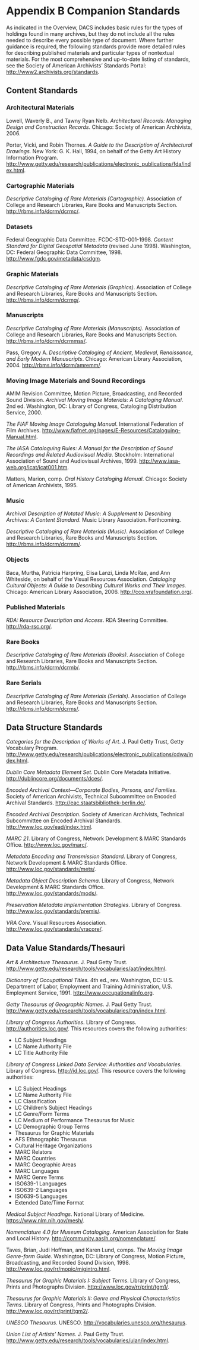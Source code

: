 # Appendix B Companion Standards

As indicated in the Overview, DACS includes basic rules for the types of holdings found in many archives, but they do not include all the rules needed to describe every possible type of document. Where further guidance is required, the following standards provide more detailed rules for describing published materials and particular types of nontextual materials. For the most comprehensive and up-to-date listing of standards, see the Society of American Archivists’ Standards Portal: http://www2.archivists.org/standards.

## Content Standards

### Architectural Materials

Lowell, Waverly B., and Tawny Ryan Nelb. _Architectural Records: Managing Design and Construction Records_. Chicago: Society of American Archivists, 2006.

Porter, Vicki, and Robin Thornes. _A Guide to the Description of Architectural Drawings._ New York: G. K. Hall, 1994, on behalf of the Getty Art History Information Program. http://www.getty.edu/research/publications/electronic_publications/fda/index.html.

### Cartographic Materials

_Descriptive Cataloging of Rare Materials (Cartographic)_. Association of College and Research Libraries, Rare Books and Manuscripts Section. http://rbms.info/dcrm/dcrmc/.

### Datasets

Federal Geographic Data Committee. FCDC-STD-001-1998. _Content Standard for Digital Geospatial Metadata_ (revised June 1998). Washington, DC: Federal Geographic Data Committee, 1998. http://www.fgdc.gov/metadata/csdgm.

### Graphic Materials

_Descriptive Cataloging of Rare Materials (Graphics)_. Association of College and Research Libraries, Rare Books and Manuscripts Section. http://rbms.info/dcrm/dcrmg/.

### Manuscripts

_Descriptive Cataloging of Rare Materials (Manuscripts)_. Association of College and Research Libraries, Rare Books and Manuscripts Section. http://rbms.info/dcrm/dcrmmss/.

Pass, Gregory A. _Descriptive Cataloging of Ancient, Medieval, Renaissance, and Early Modern Manuscripts_. Chicago: American Library Association, 2004. http://rbms.info/dcrm/amremm/.

### Moving Image Materials and Sound Recordings

AMIM Revision Committee, Motion Picture, Broadcasting, and Recorded Sound Division. _Archival Moving Image Materials: A Cataloging Manual_. 2nd ed. Washington, DC: Library of Congress, Cataloging Distribution Service, 2000.

_The FIAF Moving Image Cataloguing Manual_. International Federation of Film Archives. http://www.fiafnet.org/pages/E-Resources/Cataloguing-Manual.html.

_The IASA Cataloguing Rules: A Manual for the Description of Sound Recordings and Related Audiovisual Media._ Stockholm: International Association of Sound and Audiovisual Archives, 1999. http://www.iasa-web.org/icat/icat001.htm.

Matters, Marion, comp. _Oral History Cataloging Manual_. Chicago: Society of American Archivists, 1995.

### Music

_Archival Description of Notated Music: A Supplement to Describing Archives: A Content Standard_. Music Library Association.  Forthcoming.

_Descriptive Cataloging of Rare Materials (Music)_. Association of College and Research Libraries, Rare Books and Manuscripts Section. http://rbms.info/dcrm/dcrmm/.

### Objects

Baca, Murtha, Patricia Harpring, Elisa Lanzi, Linda McRae, and Ann Whiteside, on behalf of the Visual Resources Association. _Cataloging Cultural Objects: A Guide to Describing Cultural Works and Their Images._ Chicago: American Library Association, 2006. http://cco.vrafoundation.org/.

### Published Materials                                             

_RDA: Resource Description and Access_. RDA Steering Committee. http://rda-rsc.org/.

### Rare Books

_Descriptive Cataloging of Rare Materials (Books)_. Association of College and Research Libraries, Rare Books and Manuscripts Section. http://rbms.info/dcrm/dcrmb/.

### Rare Serials

_Descriptive Cataloging of Rare Materials (Serials)_. Association of College and Research Libraries, Rare Books and Manuscripts Section. http://rbms.info/dcrm/dcrms/.

## Data Structure Standards

_Categories for the Description of Works of Art_. J. Paul Getty Trust, Getty Vocabulary Program. http://www.getty.edu/research/publications/electronic_publications/cdwa/index.html.

_Dublin Core Metadata Element Set_. Dublin Core Metadata Initiative. http://dublincore.org/documents/dces/.

_Encoded Archival Context—Corporate Bodies, Persons, and Families_. Society of American Archivists, Technical Subcommittee on Encoded Archival Standards. http://eac.staatsbibliothek-berlin.de/.

_Encoded Archival Description_. Society of American Archivists, Technical Subcommittee on Encoded Archival Standards. http://www.loc.gov/ead/index.html.

_MARC 21_. Library of Congress, Network Development & MARC Standards Office. http://www.loc.gov/marc/.

_Metadata Encoding and Transmission Standard_. Library of Congress, Network Development & MARC Standards Office. http://www.loc.gov/standards/mets/.

_Metadata Object Description Schema_. Library of Congress, Network Development & MARC Standards Office. http://www.loc.gov/standards/mods/.

_Preservation Metadata Implementation Strategies_. Library of Congress. http://www.loc.gov/standards/premis/.

_VRA Core_. Visual Resources Association. http://www.loc.gov/standards/vracore/.

## Data Value Standards/Thesauri

_Art & Architecture Thesaurus_. J. Paul Getty Trust. http://www.getty.edu/research/tools/vocabularies/aat/index.html.

_Dictionary of Occupational Titles._ 4th ed., rev. Washington, DC: U.S. Department of Labor, Employment and Training Administration, U.S. Employment Service, 1991. http://www.occupationalinfo.org.

_Getty Thesaurus of Geographic Names_. J. Paul Getty Trust. http://www.getty.edu/research/tools/vocabularies/tgn/index.html.

_Library of Congress Authorities_. Library of Congress. http://authorities.loc.gov/. This resources covers the following authorities:

*   LC Subject Headings
*   LC Name Authority File
*   LC Title Authority File

_Library of Congress Linked Data Service: Authorities and Vocabularies_. Library of Congress. http://id.loc.gov/. This resource covers the following authorities:

*   LC Subject Headings
*   LC Name Authority File
*   LC Classification
*   LC Children’s Subject Headings
*   LC Genre/Form Terms
*   LC Medium of Performance Thesaurus for Music
*   LC Demographic Group Terms
*   Thesaurus for Graphic Materials
*   AFS Ethnographic Thesaurus
*   Cultural Heritage Organizations
*   MARC Relators
*   MARC Countries
*   MARC Geographic Areas
*   MARC Languages
*   MARC Genre Terms
*   ISO639-1 Languages
*   ISO639-2 Languages
*   ISO639-5 Languages
*   Extended Date/Time Format

_Medical Subject Headings_. National Library of Medicine. https://www.nlm.nih.gov/mesh/.

_Nomenclature 4.0 for Museum Cataloging_. American Association for State and Local History. http://community.aaslh.org/nomenclature/.

Taves, Brian, Judi Hoffman, and Karen Lund, comps. _The Moving Image Genre-form Guide._ Washington, DC: Library of Congress, Motion Picture, Broadcasting, and Recorded Sound Division, 1998. http://www.loc.gov/rr/mopic/migintro.html.

_Thesaurus for Graphic Materials I: Subject Terms_. Library of Congress, Prints and Photographs Division. http://www.loc.gov/rr/print/tgm1/.

_Thesaurus for Graphic Materials II: Genre and Physical Characteristics Terms_. Library of Congress, Prints and Photographs Division. http://www.loc.gov/rr/print/tgm2/.

_UNESCO Thesaurus_. UNESCO. http://vocabularies.unesco.org/thesaurus.

_Union List of Artists’ Names_. J. Paul Getty Trust. http://www.getty.edu/research/tools/vocabularies/ulan/index.html.



